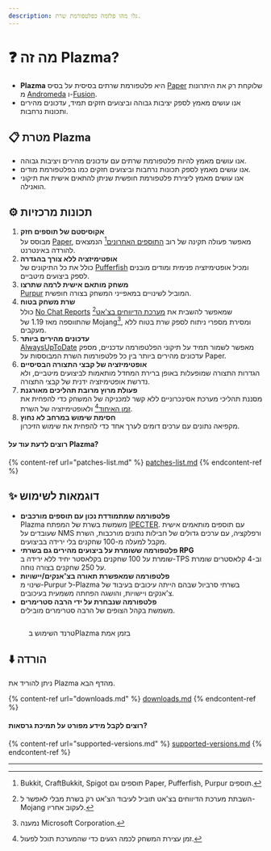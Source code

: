 ```yaml
---
description: גלו מהו פלזמה כפלטפורמת שרת.
---
```


# ❓ מה זה Plazma?

- **Plazma** היא פלטפורמת שרתים בסיסית על בסיס [Paper](https://github.com/PaperMC/Paper) שלוקחת רק את היתרונות מ [Andromeda](https://github.com/EarendelArchived/Andromeda) ו-[Fusion](https://github.com/RuinedTechnologyUnify/Fusion).
- אנו עושים מאמץ לספק יציבות גבוהה וביצועים חזקים תמיד, עדכונים מהירים ותכונות נרחבות.

## 📋 מטרת Plazma <a href="#id-1" id="id-1"></a>

- אנו עושים מאמץ להיות פלטפורמת שרתים עם עדכונים מהירים ויציבות גבוהה.
- אנו עושים מאמץ לספק תכונות נרחבות וביצועים חזקים כמו בפלטפורמת מודים.
- אנו עושים מאמץ ליצירת פלטפורמת חופשית שניתן להתאים אישית את תיקוני הואנילה.

## ⚙️ תכונות מרכזיות <a href="#id-2" id="id-2"></a>

1. **אקוסיסטם של תוספים חזק**\
   מבוסס על [Paper](https://github.com/PaperMC/Paper), מאפשר פעולה תקינה של רוב [התוספים האחרונים](#user-content-fn-1)[^1] הנמצאים להורדה באינטרנט.
2. **אופטימיזציה ללא צורך בהגדרה**\
   כולל את כל התיקונים של [Pufferfish](https://github.com/pufferfish-gg/Pufferfish) ומכיל אופטימיזציה פנימית ומודים מובנים לספק ביצועים מיטביים.
3. **משחק מותאם אישית לרמה שתרצו**\
   [Purpur](https://github.com/PurpurMC/Purpur) המוביל לשינויים במאפייני המשחק בצורה חופשית.
4. **שרת משחק בטוח**\
   כולל [No Chat Reports](https://github.com/Aizistral-Studios/No-Chat-Reports) שמאפשר להשבית את [מערכת הדיווחים בצ'אט](#user-content-fn-3)[^3] שהתווספה מאז 1.19 של Mojang[^2], ומסירת מספרי ניתוח לספק שרת בטוח ללא מעקבים.
5. **עדכונים מהירים ביותר**\
   [AlwaysUpToDate](https://github.com/PlazmaMC/AlwaysUpToDate) מאפשר לשמור תמיד על תיקוני הפלטפורמה עדכניים, מספק עדכונים מהירים ביותר בין כל פלטפורמות השרת המבוססות על Paper.
6. **אופטימיזציה של קבצי התצורה הבסיסיים**\
   הגדרות התצורה שמופעלות באופן ברירת המחדל מותאמות לביצועים מיטביים, ולא נדרשת אופטימיזציה ידנית של קבצי התצורה.
7. **פעולת מרוץ מרובת תהליכים מאורגנת**\
   מסננת תהליכי מערכת אסינכרוניים ללא קשר למכניקה של המשחק כדי להפחית את [זמן האיחוד](#user-content-fn-4)[^4] ולאופטימיזציה של השרת.
8. **חסימת שימוש במרחב לא נחוץ**\
   מקפיאה נתונים עם ערכים דומים לערך אחד כדי להפחית את שימוש הזיכרון.

#### רוצים לדעת עוד על Plazma? <a href="#etc-1" id="etc-1"></a>

{% content-ref url="patches-list.md" %}
[patches-list.md](patches-list.md)
{% endcontent-ref %}

## ✨ דוגמאות לשימוש <a href="#id-3" id="id-3"></a>

- **פלטפורמה שמתמודדת נכון עם תוספים מורכבים**\
  Plazma משמשת בשרת של המפתח [IPECTER](https://github.com/IPECTER). עם תוספים מותאמים אישית שעובדים על NMS ורפלקציה, עם ערכים גדולים של חבילות נתונים מורכבות, השרת מקבל למעלה מ-100 שחקנים בלי ירידה בביצועים.
- **פלטפורמה ששומרת על ביצועים מהירים גם בשרתי RPG**\
  שומרת על 100 שחקנים בקלאסטר יחיד ללא ירידה ב-TPS וב-4 קלאסטרים שומרת על 250 שחקנים בצורה נוחה.
- **פלטפורמה שמאפשרת תאורה בצ'אנקים/יישויות**\
  שינוי מ-Purpur ל-Plazma בשרתי סרביול שבהם הייתה עיכובים בעיבוד של צ'אנקים ויישויות, והושגה הפחתה משמעית בעיכובים.
- **פלטפורמה שנבחרת על ידי הרבה סטרימרים**\
  משמשת בקהל הצופים של הרבה סטרימרים מובילים.

<figure><img src="https://camo.githubusercontent.com/22acffd515755c2cee2078a7697ff35351c5ec7148eb2806deedbe63df1c4ed7/68747470733a2f2f6273746174732e6f72672f7369676e6174757265732f7365727665722d696d706c656d656e746174696f6e2f506c617a6d612e737667" alt=""><figcaption><p>טרנד השימוש בPlazma בזמן אמת</p></figcaption></figure>

## ⬇️ הורדה

ניתן להוריד את Plazma מהדף הבא.

{% content-ref url="downloads.md" %}
[downloads.md](downloads.md)
{% endcontent-ref %}

#### רוצים לקבל מידע מפורט על תמיכת גרסאות?

{% content-ref url="supported-versions.md" %}
[supported-versions.md](supported-versions.md)
{% endcontent-ref %}

***

[^1]: Bukkit, CraftBukkit, Spigot תוספים וגם Paper, Pufferfish, Purpur תוספים.

[^2]: נמענה Microsoft Corporation.

[^3]: השבתת מערכת הדיווחים בצ'אט תוביל לעיבוד הצ'אט רק בשרת מבלי לאפשר ל-Mojang לעקוב אחריו.

[^4]: זמן עצירת המשחק לכמה רגעים כדי שהמערכת תוכל לפעול.
